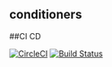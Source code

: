 ## conditioners

##CI CD

[![CircleCI](https://circleci.com/gh/smilyk/conditioners.svg?style=svg)](https://circleci.com/gh/smilyk/conditioners)
[![Build Status](https://travis-ci.com/smilyk/conditioner-applied-to-spring-boot-java-app.svg)](https://travis-ci.com/FanJups/cicd-applied-to-spring-boot-java-app)

